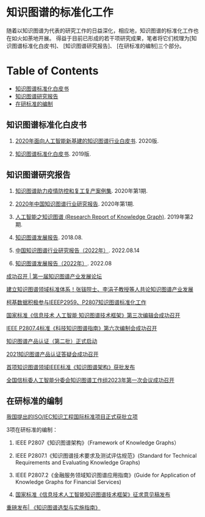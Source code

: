 # 知识图谱的标准化工作



随着以知识图谱为代表的研究工作的日益深化，相应地，知识图谱的标准化工作也在如火如荼地开展。 得益于目前已形成的若干项研究成果，笔者将它们梳理为[知识图谱标准化白皮书]、 [知识图谱研究报告]、 [在研标准的编制]三个部分。
 


Table of Contents
=================


   * [知识图谱标准化白皮书](#知识图谱标准化白皮书)
   * [知识图谱研究报告](#知识图谱研究报告)
   * [在研标准的编制](#在研标准的编制)




## 知识图谱标准化白皮书
1. [2020年面向人工智能新基建的知识图谱行业白皮书](https://www.iresearch.com.cn/Detail/report?id=3692&isfree=0). 2020版.


2. [知识图谱标准化白皮书](./report/知识图谱标准化白皮书_2019.pdf). 2019版.



## 知识图谱研究报告
1. [知识图谱助力疫情防控和复工复产案例集](http://www.cesi.cn/images/editor/20200302/20200302142150265.pdf). 2020年第1期.


2. [2020年中国知识图谱行业研究报告](http://report.iresearch.cn/wx/report.aspx?id=3553). 2020年第1期.


3. [人工智能之知识图谱 (Research Report of Knowledge Graph)](https://static.aminer.cn/misc/pdf/knowledgegraph.pdf). 2019年第2期. 


4. [知识图谱发展报告](./report/KGDevReport2018.pdf). 2018.08. 


5. [中国知识图谱行业研究报告（2022年）](https://pan.baidu.com/s/1aJ0E6bZMOPb7Z4doumyfOQ?pwd=s5ik). 2022.08.14 


6. [知识图谱发展报告（2022年）](http://cips-upload.bj.bcebos.com/KGDevReport2022.pdf). 2022.08 



[成功召开 | 第一届知识图谱产业发展论坛](https://mp.weixin.qq.com/s/Cz7aOnjYJiWhzQuFZSB9kg)


[建立知识图谱领域标准体系！张钹院士、李涓子教授等人共论知识图谱产业发展](https://mp.weixin.qq.com/s/q4gG-18mKJIYLeUTUR9CSQ)


[柯基数据积极参与IEEEP2959、P2807知识图谱标准化工作](https://mp.weixin.qq.com/s/z63uUU-_vt88dJxJwVDwZQ)


[国家标准《信息技术 人工智能 知识图谱技术框架》第三次编辑会成功召开](https://mp.weixin.qq.com/s/1VD1lGZTy4pGlyyt_UD18A)


[IEEE P2807.4标准《科技知识图谱指南》第六次编制会成功召开](https://mp.weixin.qq.com/s/TCJ-b2-c9YWd6Jq8RIDFUQ)


[知识图谱产品认证（第二批）正式启动](https://mp.weixin.qq.com/s/EeDnhtITIjamdTIXGETNhQ)


[2021知识图谱产品认证答疑会成功召开](https://mp.weixin.qq.com/s/ImrzM3MAcLnt3hqXl_3Mnw)


[首项知识图谱领域IEEE标准《知识图谱架构》获批发布](https://mp.weixin.qq.com/s/WAGs6E8Xba-iXgPg_KGXxA)


[全国信标委人工智能分委会知识图谱工作组2023年第一次会议成功召开](https://mp.weixin.qq.com/s/zQjW32JI9b3uTscNvem2ug)



## 在研标准的编制

[我国提出的ISO/IEC知识工程国际标准项目正式获批立项](https://mp.weixin.qq.com/s/wjdLqfv2Fp_9lAqcTv4uAg)


3项在研标准的编制：

1. IEEE P2807《知识图谱架构》（Framework of Knowledge Graphs）


2. IEEE P2807.1《知识图谱技术要求及测试评估规范》(Standard for Technical Requirements and Evaluating Knowledge Graphs)


3. IEEE P2807.2《金融服务领域知识图谱应用指南》(Guide for Application of Knowledge Graphs for Financial Services)


4. [国家标准《信息技术人工智能知识图谱技术框架》征求意见稿发布](https://www.zhuanzhi.ai/vip/c1287c99121b1486f6515deb7f5a6e05)


[重磅发布| 《知识图谱选型与实施指南》](https://mp.weixin.qq.com/s/rIcskc5MBadfVWQ5GFy16g)




